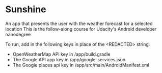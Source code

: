 # Sunshine
An app that presents the user with the weather forecast for a selected location
This is the follow-along course for Udacity's Android developer nanodegree

To run, add in the following keys in place of the \<REDACTED> string:
- OpenWeatherMap API key in /app/build.gradle
- The Google API app key in /app/google-services.json
- The Google places api key in /app/src/main/AndroidManifest.xml

